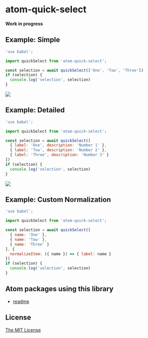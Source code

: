 # atom-quick-select

**Work in progress**

## Example: Simple

```JavaScript
'use babel';

import quickSelect from 'atom-quick-select';

const selection = await quickSelect(['One', 'Tow', 'Three'])
if (selection) {
  console.log('selection', selection)
}
```

![](https://raw.github.com/josa42/atom-quick-select/master/.github/screenshot-simple.png)

## Example: Detailed

```JavaScript
'use babel';

import quickSelect from 'atom-quick-select';

const selection = await quickSelect([
  { label: 'One', description: 'Number 1' },
  { label: 'Tow', description: 'Number 2' },
  { label: 'Three', description: 'Number 3' }
])
if (selection) {
  console.log('selection', selection)
}
```

![](https://raw.github.com/josa42/atom-quick-select/master/.github/screenshot-detailed.png)

## Example: Custom Normalization

```JavaScript
'use babel';

import quickSelect from 'atom-quick-select';

const selection = await quickSelect([
  { name: 'One' },
  { name: 'Tow' },
  { name: 'Three' }
], {
  normalizeItem: ({ name }) => { label: name }
})
if (selection) {
  console.log('selection', selection)
}
```

## Atom packages using this library

- [readme](https://atom.io/packages/readme)

## License

[The MIT License](LICENSE.md)
